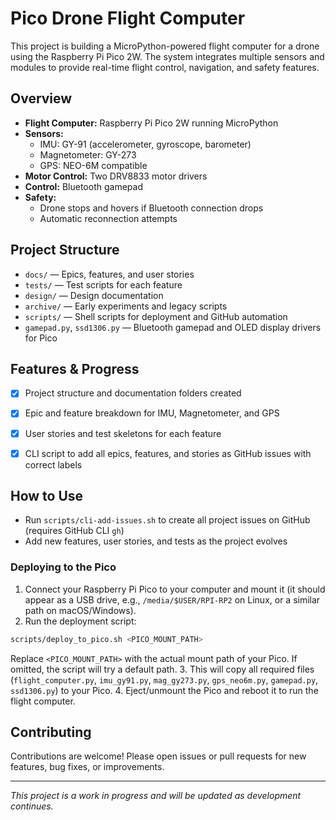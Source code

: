 # Pico Drone Flight Computer

This project is building a MicroPython-powered flight computer for a drone using the Raspberry Pi Pico 2W. The system integrates multiple sensors and modules to provide real-time flight control, navigation, and safety features.

## Overview

- **Flight Computer:** Raspberry Pi Pico 2W running MicroPython
- **Sensors:**
  - IMU: GY-91 (accelerometer, gyroscope, barometer)
  - Magnetometer: GY-273
  - GPS: NEO-6M compatible
- **Motor Control:** Two DRV8833 motor drivers
- **Control:** Bluetooth gamepad
- **Safety:**
  - Drone stops and hovers if Bluetooth connection drops
  - Automatic reconnection attempts



## Project Structure

- `docs/` — Epics, features, and user stories
- `tests/` — Test scripts for each feature
- `design/` — Design documentation
- `archive/` — Early experiments and legacy scripts
- `scripts/` — Shell scripts for deployment and GitHub automation
- `gamepad.py`, `ssd1306.py` — Bluetooth gamepad and OLED display drivers for Pico


## Features & Progress

- [x] Project structure and documentation folders created
- [x] Epic and feature breakdown for IMU, Magnetometer, and GPS
- [x] User stories and test skeletons for each feature
- [x] CLI script to add all epics, features, and stories as GitHub issues with correct labels



## How to Use

- Run `scripts/cli-add-issues.sh` to create all project issues on GitHub (requires GitHub CLI `gh`)
- Add new features, user stories, and tests as the project evolves

### Deploying to the Pico

1. Connect your Raspberry Pi Pico to your computer and mount it (it should appear as a USB drive, e.g., `/media/$USER/RPI-RP2` on Linux, or a similar path on macOS/Windows).
2. Run the deployment script:

  ```sh
  scripts/deploy_to_pico.sh <PICO_MOUNT_PATH>
  ```
  Replace `<PICO_MOUNT_PATH>` with the actual mount path of your Pico. If omitted, the script will try a default path.
3. This will copy all required files (`flight_computer.py`, `imu_gy91.py`, `mag_gy273.py`, `gps_neo6m.py`, `gamepad.py`, `ssd1306.py`) to your Pico.
4. Eject/unmount the Pico and reboot it to run the flight computer.


## Contributing

Contributions are welcome! Please open issues or pull requests for new features, bug fixes, or improvements.


---

*This project is a work in progress and will be updated as development continues.*
